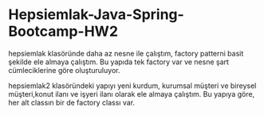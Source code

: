 # Hepsiemlak-Java-Spring-Bootcamp-HW2

hepsiemlak klasöründe daha az nesne ile çalıştım, factory patterni basit şekilde ele almaya çalıştım. Bu yapıda tek factory var ve nesne şart cümleciklerine göre oluşturuluyor.

hepsiemlak2 klasöründeki yapıyı yeni kurdum, kurumsal müşteri ve bireysel müşteri,konut ilanı ve işyeri ilanı olarak ele almaya çalıştım. Bu yapıya göre, her alt classın bir de factory classı var. 
